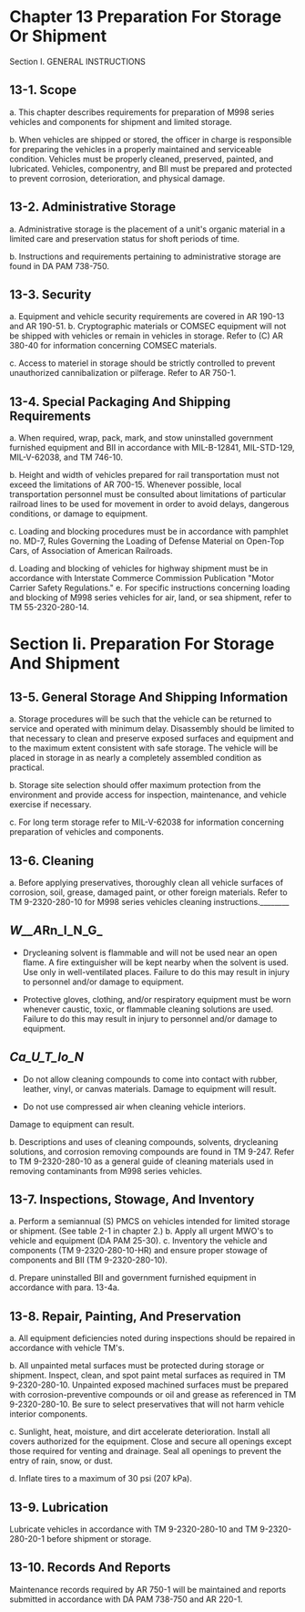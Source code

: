 

# Chapter 13 Preparation For Storage Or Shipment

Section I. GENERAL INSTRUCTIONS

## 13-1. Scope

a. This chapter describes requirements for preparation of M998 series vehicles and components for shipment and limited storage.

b. When vehicles are shipped or stored, the officer in charge is responsible for preparing the vehicles in a properly maintained and serviceable condition. Vehicles must be properly cleaned, preserved, painted, and lubricated. Vehicles, componentry, and BII must be prepared and protected to prevent corrosion, deterioration, and physical damage.

## 13-2. Administrative Storage

a. Administrative storage is the placement of a unit's organic material in a limited care and preservation status for shoft periods of time.

b. Instructions and requirements pertaining to administrative storage are found in DA PAM 738-750.

## 13-3. Security

a. Equipment and vehicle security requirements are covered in AR 190-13 and AR 190-51. b. Cryptographic materials or COMSEC equipment will not be shipped with vehicles or remain in vehicles in storage. Refer to (C) AR 380-40 for information concerning COMSEC materials.

c. Access to materiel in storage should be strictly controlled to prevent unauthorized cannibalization or pilferage. Refer to AR 750-1.

## 13-4. Special Packaging And Shipping Requirements

a. When required, wrap, pack, mark, and stow uninstalled government furnished equipment and BII in accordance with MIL-B-12841, MIL-STD-129, MIL-V-62038, and TM 746-10.

b. Height and width of vehicles prepared for rail transportation must not exceed the limitations of AR 700-15. Whenever possible, local transportation personnel must be consulted about limitations of particular railroad lines to be used for movement in order to avoid delays, dangerous conditions, or damage to equipment.

c. Loading and blocking procedures must be in accordance with pamphlet no. MD-7, Rules Governing the Loading of Defense Material on Open-Top Cars, of Association of American Railroads.

d. Loading and blocking of vehicles for highway shipment must be in accordance with Interstate Commerce Commission Publication "Motor Carrier Safety Regulations."
e. For specific instructions concerning loading and blocking of M998 series vehicles for air, land, or sea shipment, refer to TM 55-2320-280-14.

# Section Ii. Preparation For Storage And Shipment

## 13-5. General Storage And Shipping Information

a. Storage procedures will be such that the vehicle can be returned to service and operated with minimum delay. Disassembly should be limited to that necessary to clean and preserve exposed surfaces and equipment and to the maximum extent consistent with safe storage. The vehicle will be placed in storage in as nearly a completely assembled condition as practical.

b. Storage site selection should offer maximum protection from the environment and provide access for inspection, maintenance, and vehicle exercise if necessary.

c. For long term storage refer to MIL-V-62038 for information concerning preparation of vehicles and components.

## 13-6. Cleaning

a. Before applying preservatives, thoroughly clean all vehicle surfaces of corrosion, soil, grease, damaged paint, or other foreign materials. Refer to TM 9-2320-280-10 for M998 series vehicles cleaning instructions.________

## _W__A_**Rn_I_N_G_**

- Drycleaning solvent is flammable and will not be used near an open flame. A fire extinguisher will be kept nearby when the solvent is used. Use only in well-ventilated places. Failure to do this may result in injury to personnel and/or damage to equipment.

- Protective gloves, clothing, and/or respiratory equipment must be worn whenever caustic, toxic, or flammable cleaning solutions are used. Failure to do this may result in injury to personnel and/or damage to equipment.

## _Ca_U_T_Io_N_

- Do not allow cleaning compounds to come into contact with rubber, leather, vinyl, or canvas materials. Damage to equipment will result.

- Do not use compressed air when cleaning vehicle interiors.

Damage to equipment can result.

b. Descriptions and uses of cleaning compounds, solvents, drycleaning solutions, and corrosion removing compounds are found in TM 9-247. Refer to TM 9-2320-280-10 as a general guide of cleaning materials used in removing contaminants from M998 series vehicles.

## 13-7. Inspections, Stowage, And Inventory

a. Perform a semiannual (S) PMCS on vehicles intended for limited storage or shipment. (See table 2-1 in chapter 2.)
b. Apply all urgent MWO's to vehicle and equipment (DA PAM 25-30). c. Inventory the vehicle and components (TM 9-2320-280-10-HR) and ensure proper stowage of components and BII (TM 9-2320-280-10).

d. Prepare uninstalled BII and government furnished equipment in accordance with para. 13-4a.

## 13-8. Repair, Painting, And Preservation

a. All equipment deficiencies noted during inspections should be repaired in accordance with vehicle TM's.

b. All unpainted metal surfaces must be protected during storage or shipment. Inspect, clean, and spot paint metal surfaces as required in TM 9-2320-280-10. Unpainted exposed machined surfaces must be prepared with corrosion-preventive compounds or oil and grease as referenced in TM 9-2320-280-10. Be sure to select preservatives that will not harm vehicle interior components.

c. Sunlight, heat, moisture, and dirt accelerate deterioration. Install all covers authorized for the equipment. Close and secure all openings except those required for venting and drainage. Seal all openings to prevent the entry of rain, snow, or dust.

d. Inflate tires to a maximum of 30 psi (207 kPa).

## 13-9. Lubrication

Lubricate vehicles in accordance with TM 9-2320-280-10 and TM 9-2320-280-20-1 before shipment or storage.

## 13-10. Records And Reports

Maintenance records required by AR 750-1 will be maintained and reports submitted in accordance with DA PAM 738-750 and AR 220-1.
